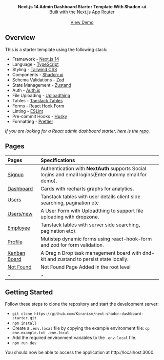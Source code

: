 <picture>
  <source media="(prefers-color-scheme: dark)" srcset="https://user-images.githubusercontent.com/9113740/201498864-2a900c64-d88f-4ed4-b5cf-770bcb57e1f5.png">
  <source media="(prefers-color-scheme: light)" srcset="https://user-images.githubusercontent.com/9113740/201498152-b171abb8-9225-487a-821c-6ff49ee48579.png">
</picture>

<div align="center"><strong>Next.js 14 Admin Dashboard Starter Template With Shadcn-ui</strong></div>
<div align="center">Built with the Next.js App Router</div>
<br />
<div align="center">
<a href="https://next-shadcn-dashboard-starter.vercel.app">View Demo</a>
<span>
</div>

## Overview

This is a starter template using the following stack:

-   Framework - [Next.js 14](https://nextjs.org/13)
-   Language - [TypeScript](https://www.typescriptlang.org)
-   Styling - [Tailwind CSS](https://tailwindcss.com)
-   Components - [Shadcn-ui](https://ui.shadcn.com)
-   Schema Validations - [Zod](https://zod.dev)
-   State Management - [Zustand](https://zustand-demo.pmnd.rs)
-   Auth - [Auth.js](https://authjs.dev/)
-   File Uploading - [Uploadthing](https://uploadthing.com)
-   Tables - [Tanstack Tables](https://ui.shadcn.com/docs/components/data-table)
-   Forms - [React Hook Form](https://ui.shadcn.com/docs/components/form)
-   Linting - [ESLint](https://eslint.org)
-   Pre-commit Hooks - [Husky](https://typicode.github.io/husky/)
-   Formatting - [Prettier](https://prettier.io)

_If you are looking for a React admin dashboard starter, here is the [repo](https://github.com/Kiranism/react-shadcn-dashboard-starter)._

## Pages

| Pages                                                                             | Specifications                                                                                        |
| :-------------------------------------------------------------------------------- | :---------------------------------------------------------------------------------------------------- |
| [Signup](https://next-shadcn-dashboard-starter.vercel.app/)                       | Authentication with **NextAuth** supports Social logins and email logins(Enter dummy email for demo). |
| [Dashboard](https://next-shadcn-dashboard-starter.vercel.app/dashboard)           | Cards with recharts graphs for analytics.                                                             |
| [Users](https://next-shadcn-dashboard-starter.vercel.app/dashboard/user)          | Tanstack tables with user details client side searching, pagination etc                               |
| [Users/new](https://next-shadcn-dashboard-starter.vercel.app/dashboard/user/new)  | A User Form with Uploadthing to support file uploading with dropzone.                                 |
| [Employee](https://next-shadcn-dashboard-starter.vercel.app/dashboard/employee)   | Tanstack tables with server side searching, pagination etc).                                          |
| [Profile](https://next-shadcn-dashboard-starter.vercel.app/dashboard/profile)     | Mutistep dynamic forms using react-hook-form and zod for form validation.                             |
| [Kanban Board](https://next-shadcn-dashboard-starter.vercel.app/dashboard/kanban) | A Drag n Drop task management board with dnd-kit and zustand to persist state locally.                |
| [Not Found](https://next-shadcn-dashboard-starter.vercel.app/dashboard/notfound)  | Not Found Page Added in the root level                                                                |
| -                                                                                 | -                                                                                                     |

## Getting Started

Follow these steps to clone the repository and start the development server:

-   `git clone https://github.com/Kiranism/next-shadcn-dashboard-starter.git`
-   `npm install`
-   Create a `.env.local` file by copying the example environment file:
    `cp env.example.txt .env.local`
-   Add the required environment variables to the `.env.local` file.
-   `npm run dev`

You should now be able to access the application at http://localhost:3000.
